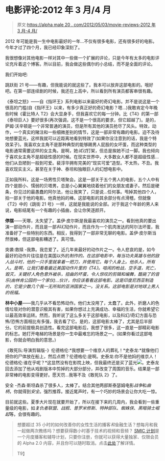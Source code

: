 # 电影评论:2012 年 3 月/4 月

> 原文:[https://alpha male 20 . com/2012/05/03/movie-reviews-2012 年 3 月-4 月/](https://alphamale20.com/2012/05/03/movie-reviews-march-april-2012/)

2012 年可能是我一生中电影最好的一年...不仅有很多电影，还有很多好的电影。今年才过了四个月，我已经印象深刻了。

我很想像对其他电影一样对其中一些做一个扩展的评论，只是今年有太多的电影评论充斥着这个博客。所以目前，我会做这些偶尔的小总结，而不是全面的评论。

我们开始吧:

跳跃街 21 号——有趣，但我能说的就这些了。我本可以放弃这部电影的。哦好吧。在第一部连续剧的时候，我还在上高中，所以看到所有演员都客串很有趣。

《泰坦之怒》——自《指环王》系列电影以来最好的奇幻电影。并不是说这是一个很高的门槛(自《指环王》以来，有多少真正好的奇幻电影？嗯...)我敢肯定今年晚些时候《霍比特人 T2》会大显身手，但我喜欢它的每一分钟。比《T4》的第一部《泰坦巨人》要好很多(再次强调，这不是一个很高的要求，但它超越了)。是的，萨姆·沃辛顿是一个非常普通的演员，但是所有其他的演员抢尽了风头。特效，动作，一个真实的赌注和一些细微差别的情节，这是一部非常有趣的电影。迫不及待地想要蓝光，这样我就可以近距离地看到特效了(如果你没注意到的话，我是个特效呆子)。我喜欢女主角不是那种典型的能够踢男人屁股的女坏蛋，而这种类型的电影通常需要这样的女主角。是啊，她*试过*打架，但总是挨她不过一脚。我也倾向于喜欢女主角不是超级性感的时候。在现实世界中，大多数女人都不是超级性感...他们从丑陋到一般到可爱。裴淳华拥有完美的“现实可爱”造型。不太热，不丑。我喜欢现实主义。甚至在关于神、泰坦和独眼巨人的幻想电影中。

正如我所料，这是一场男性贝塔聚会。这是一部关于五个男人的电影，五个人中有四个是胆小、懦弱的贝塔男，总是小心翼翼地绕着他们的女朋友或妻子。然后是硬条，你见过的最愚蠢的阿尔法，他让我笑了，只是说...任何事。甩掉其他四个人，拍一部关于他的电影。他真他妈的棒。这部电影的其余部分有点滑稽，但就像《T2》中的《跳街 21 号》一样，这就是我能说的全部。对于我这个年龄的男人来说，电影结尾有一个有趣的小插曲，会让你笑逐颜开。

**停摆**——天哪，太失望了。盖伊·皮尔斯是我最喜欢的演员之一。看到他真的要出演一部动作片，而且是一部*科幻*动作片，而且作为一个肌肉发达的阿尔法坏蛋，我准备好了一些特别的东西。相反，我得到了一部非常无聊的电影。盖伊·皮尔斯当然很棒，但这部电影糟透了。真可惜。

突袭:救赎 -我靠。我恋爱了。近几年来最好的动作片之一。令人悲哀的是，如今最好的动作片往往是在美国以外的*制作的。在这部电影中，每当功夫英雄与他的敌人战斗时，他的一只手里就拿着一把刀，并使用它。每个人身上。他杀人。所有人。是啊，让我们看看最近美国动作片里的《T4》。喧闹的枪战，空手道，死亡，毁灭，*关键*好人角色意外被杀，扭曲的坏蛋，令人惊叹的剪辑和编舞，酷毙了的音乐(由林肯公园的一个家伙)...伙计，你应该看看这部电影。这是印度尼西亚制造的，它是少数几个我一无所知的亚洲国家之一。没关系。这部电影是对地球上男人的祝福。*

**林中小屋**——我几乎从不看恐怖动作。他们太没用了，太蠢了。此外，折磨人的色情垃圾对你的潜意识极其有害，如果你想过上充满成功、幸福的生活，你就希望它以最高效率运转。然而，我听说了这么多关于这部电影，以及科幻/奇幻方面与恐怖/恐怖方面相比有多强，我去看了它。是的，这部电影太棒了，尤其是后半部分。它的前提极具创造性。看完这部电影后，我想了很多，这一直是一部精彩电影的标志。她打开电梯的场景是你一生中最难忘的场景之一。(如果你看过这部电影，你就会明白我的意思。)

《敢死队:导演剪辑版-》伦德格伦:*我想要一个维京人的葬礼！*史泰龙:*就像他们把你的尸体放在船上，然后点燃？伦德格伦:是啊。史泰龙:你不是他妈的维京人！伦德格伦:谁在乎呢？*这显然没有在影院上映，但我最终还是买了蓝光![](../Images/6f561a05f1029ed0c34afa0d492144fb.png)。史泰龙回去添加了他从戏剧版本中剪掉的大部分部分，并改变了周围的音乐。结果是一部非常棒的电影变得更好。愿天罚...我等不及《敢死队 2》了。

安全 -杰森·斯坦森杀了很多人，太棒了。结合其他两部斯泰瑟姆电影*战争*和*曲柄*，你就得到*安全*。强烈推荐。接近尾声时，有一个巧妙的场景会让你大吃一惊。

目前就这些。夏季大片现在就要开始了，所以在接下来的几周内，我会看到一些重量级的电影，如*复仇者联盟*、*战舰*、*普罗米修斯*、*特种部队*、*蜘蛛侠*、*黑暗骑士崛起*等。会很有趣的。

> 想要超过 35 小时的如何改善你的女性生活的播客*和*金融生活？想每月和我一起做两次教练吗？想要获得数小时基于技术的视频和音频？ [SMIC 计划](https://alphamale20.kartra.com/page/vIL17)是一个月度播客和辅导计划，只要你注册，你就可以获得大量独家、仅限会员的 Alpha 2.0 内容，并且你可以随时取消。点击[此处](https://alphamale20.kartra.com/page/vIL17)了解详情。
> 
> T9】